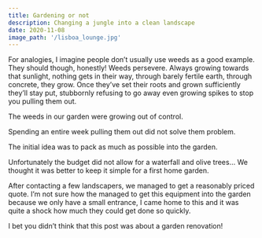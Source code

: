 ```yaml
---
title: Gardening or not
description: Changing a jungle into a clean landscape
date: 2020-11-08
image_path: '/lisboa_lounge.jpg'
---
```


For analogies, I imagine people don’t usually use weeds as a good example. They should though, honestly!
Weeds persevere. Always growing towards that sunlight, nothing gets in their way, through barely fertile earth, through concrete, they grow.
Once they’ve set their roots and grown sufficiently they’ll stay put, stubbornly refusing to go away even growing spikes to stop you pulling them out.

The weeds in our garden were growing out of control.

Spending an entire week pulling them out did not solve them problem.

The initial idea was to pack as much as possible into the garden.

Unfortunately the budget did not allow for a waterfall and olive trees…
We thought it was better to keep it simple for a first home garden.

After contacting a few landscapers, we managed to get a reasonably priced quote. I’m not sure how the managed to get this equipment into the garden because we only have a small entrance, I came home to this and it was quite a shock how much they could get done so quickly.

I bet you didn’t think that this post was about a garden renovation!
